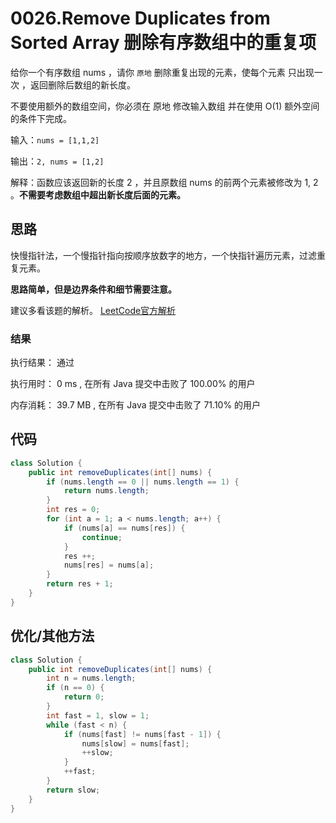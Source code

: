 # 0026.Remove Duplicates from Sorted Array 删除有序数组中的重复项
给你一个有序数组 nums ，请你 `原地` 删除重复出现的元素，使每个元素 只出现一次 ，返回删除后数组的新长度。

不要使用额外的数组空间，你必须在 原地 修改输入数组 并在使用 O(1) 额外空间的条件下完成。

输入：`nums = [1,1,2]`

输出：`2, nums = [1,2]`

解释：函数应该返回新的长度 2 ，并且原数组 nums 的前两个元素被修改为 1, 2 。**不需要考虑数组中超出新长度后面的元素。**

## 思路
快慢指针法，一个慢指针指向按顺序放数字的地方，一个快指针遍历元素，过滤重复元素。

**思路简单，但是边界条件和细节需要注意。**

建议多看该题的解析。
[LeetCode官方解析](https://leetcode-cn.com/problems/remove-duplicates-from-sorted-array/solution/shan-chu-pai-xu-shu-zu-zhong-de-zhong-fu-tudo/)
### 结果
执行结果：
通过

执行用时： 0 ms , 在所有 Java 提交中击败了 100.00% 的用户

内存消耗： 39.7 MB , 在所有 Java 提交中击败了 71.10% 的用户

## 代码
```java
class Solution {
    public int removeDuplicates(int[] nums) {
        if (nums.length == 0 || nums.length == 1) {
            return nums.length;
        }
        int res = 0;
        for (int a = 1; a < nums.length; a++) {
            if (nums[a] == nums[res]) {
                continue;
            }
            res ++;
            nums[res] = nums[a];
        }
        return res + 1;
    }
}
```

## 优化/其他方法
```java
class Solution {
    public int removeDuplicates(int[] nums) {
        int n = nums.length;
        if (n == 0) {
            return 0;
        }
        int fast = 1, slow = 1;
        while (fast < n) {
            if (nums[fast] != nums[fast - 1]) {
                nums[slow] = nums[fast];
                ++slow;
            }
            ++fast;
        }
        return slow;
    }
}
```
